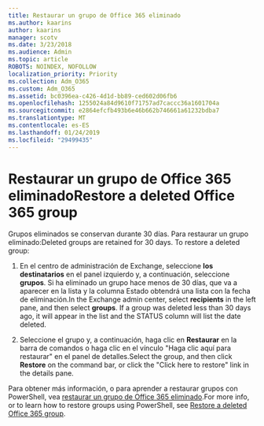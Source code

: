 ```yaml
---
title: Restaurar un grupo de Office 365 eliminado
ms.author: kaarins
author: kaarins
manager: scotv
ms.date: 3/23/2018
ms.audience: Admin
ms.topic: article
ROBOTS: NOINDEX, NOFOLLOW
localization_priority: Priority
ms.collection: Adm_O365
ms.custom: Adm_O365
ms.assetid: bc0396ea-c426-4d1d-bb89-ced602d06fb6
ms.openlocfilehash: 1255024a84d9610f71757ad7caccc36a1601704a
ms.sourcegitcommit: e2864efcfb493b6e46b662b746661a61232bdba7
ms.translationtype: MT
ms.contentlocale: es-ES
ms.lasthandoff: 01/24/2019
ms.locfileid: "29499435"
---
```

# <a name="restore-a-deleted-office-365-group"></a><span data-ttu-id="f44e4-102">Restaurar un grupo de Office 365 eliminado</span><span class="sxs-lookup"><span data-stu-id="f44e4-102">Restore a deleted Office 365 group</span></span>

<span data-ttu-id="f44e4-p101">Grupos eliminados se conservan durante 30 días. Para restaurar un grupo eliminado:</span><span class="sxs-lookup"><span data-stu-id="f44e4-p101">Deleted groups are retained for 30 days. To restore a deleted group:</span></span>
  
1. <span data-ttu-id="f44e4-p102">En el centro de administración de Exchange, seleccione **los destinatarios** en el panel izquierdo y, a continuación, seleccione **grupos**. Si ha eliminado un grupo hace menos de 30 días, que va a aparecer en la lista y la columna Estado obtendrá una lista con la fecha de eliminación.</span><span class="sxs-lookup"><span data-stu-id="f44e4-p102">In the Exchange admin center, select **recipients** in the left pane, and then select **groups**. If a group was deleted less than 30 days ago, it will appear in the list and the STATUS column will list the date deleted.</span></span>
    
2. <span data-ttu-id="f44e4-107">Seleccione el grupo y, a continuación, haga clic en **Restaurar** en la barra de comandos o haga clic en el vínculo "Haga clic aquí para restaurar" en el panel de detalles.</span><span class="sxs-lookup"><span data-stu-id="f44e4-107">Select the group, and then click **Restore** on the command bar, or click the "Click here to restore" link in the details pane.</span></span> 
    
<span data-ttu-id="f44e4-108">Para obtener más información, o para aprender a restaurar grupos con PowerShell, vea [restaurar un grupo de Office 365 eliminado](https://go.microsoft.com/fwlink/?linkid=867802).</span><span class="sxs-lookup"><span data-stu-id="f44e4-108">For more info, or to learn how to restore groups using PowerShell, see [Restore a deleted Office 365 group](https://go.microsoft.com/fwlink/?linkid=867802).</span></span>
  

